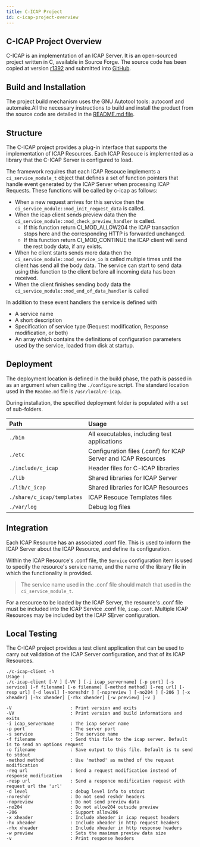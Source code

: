 ```yaml
---
title: C-ICAP Project
id: c-icap-project-overview
---
```


## C-ICAP Project Overview
C-ICAP is an implementation of an ICAP Server. It is an open-sourced project written in C, available in Source Forge. The source code has been copied at version [r1392](https://sourceforge.net/p/c-icap/code/1392/) and submitted into [GitHub](https://github.com/filetrust/c-icap).

## Build and Installation
The project build mechanism uses the GNU Autotool tools: autoconf and automake.All the necessary instructions to build and install the product from the source code are detailed in the [README.md file](https://github.com/filetrust/c-icap/blob/master/README.md).

## Structure
The C-ICAP project provides a plug-in interface that supports the implementation of ICAP Resources. Each ICAP Resouce is implemented as a library that the C-ICAP Server is configured to load.

The framework requires that each ICAP Resouce implements a `ci_service_module_t` object that defines a set of function pointers that handle event generated by the ICAP Server when processing ICAP Requests. These functions will be called by c-icap as follows:
- When a new request arrives for this service then the `ci_service_module::mod_init_request_data` is called.
- When the icap client sends preview data then the `ci_service_module::mod_check_preview_handler` is called.
  - If this function return CI_MOD_ALLOW204 the ICAP transaction stops here and the corresponding HTTP is forwarded unchanged.
  - If this function return CI_MOD_CONTINUE the ICAP client will send the rest body data, if any exists.
- When he client starts sends more data then the `ci_service_module::mod_service_io` is called multiple times until the client has send all the body data. The service can start to send data using this function to the client before all incoming data has been received.
- When the client finishes sending body data the `ci_service_module::mod_end_of_data_handler` is called

In addition to these event handlers the service is defined with
- A service name
- A short description
- Specification of service type (Request modification, Response modification, or both)
- An array which contains the definitions of configuration parameters used by the service, loaded from disk at startup.

## Deployment
The deployment location is defined in the build phase, the path is passed in as an argument when calling the `./configure` script. The standard location used in the `Readme.md` file is `/usr/local/c-icap`.

During installation, the specified deployment folder is populated with a set of sub-folders.

| Path           | Usage          |
| :------------- | :------------- |
| `./bin`      | All executables, including test applications |
| `./etc`      | Configuration files (.conf) for ICAP Server and ICAP Resources |
| `./include/c_icap` | Header files for C-ICAP libraries  |
| `./lib` | Shared libraries for ICAP Server  |
| `./lib/c_icap` | Shared libraries for ICAP Resources  |
| `./share/c_icap/templates` | ICAP Resouce Templates files  |
| `./var/log` | Debug log files  |


## Integration

Each ICAP Resource has an associated .conf file. This is used to inform the ICAP Server about the ICAP Resource, and define its configuration.

Within the ICAP Resource's .conf file, the `Service` configuration item is used to specify the resource's service name, and the name of the library file in which the functionality is provided.
> The service name used in the .conf file should match that used in the `ci_service_module_t`.

For a resource to be loaded by the ICAP Server, the resource's .conf file must be included into the ICAP Service .conf file, `icap.conf`. Multiple ICAP Resources may be included byt the ICAP SErver configuration.

## Local Testing

The C-ICAP project provides a test client application that can be used to carry out validation of the ICAP Server configuration, and that of its ICAP Resources.
```
./c-icap-client -h
Usage :
./c-icap-client [-V ] [-VV ] [-i icap_servername] [-p port] [-s service] [-f filename] [-o filename] [-method method] [-req url] [-resp url] [-d level] [-noreshdr ] [-nopreview ] [-no204 ] [-206 ] [-x xheader] [-hx xheader] [-rhx xheader] [-w preview] [-v ]

-V                      : Print version and exits
-VV                     : Print version and build informations and exits
-i icap_servername      : The icap server name
-p port                 : The server port
-s service              : The service name
-f filename             : Send this file to the icap server. Default is to send an options request
-o filename             : Save output to this file. Default is to send to stdout
-method method          : Use 'method' as method of the request modification
-req url                : Send a request modification instead of response modification
-resp url               : Send a responce modification request with request url the 'url'
-d level                : debug level info to stdout
-noreshdr               : Do not send reshdr headers
-nopreview              : Do not send preview data
-no204                  : Do not allow204 outside preview
-206                    : Support allow206
-x xheader              : Include xheader in icap request headers
-hx xheader             : Include xheader in http request headers
-rhx xheader            : Include xheader in http response headers
-w preview              : Sets the maximum preview data size
-v                      : Print response headers
```






